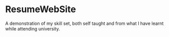 # ResumeWebSite
A demonstration of my skill set, both self taught and from what I have learnt while attending university.

